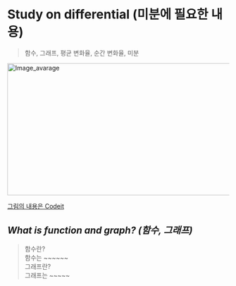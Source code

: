Study on differential (미분에 필요한 내용)
=============
> 함수, 그래프, 평균 변화율, 순간 변화율, 미분  

<img src="https://user-images.githubusercontent.com/66001539/117780502-a6418c80-b27a-11eb-9925-b0875ac94771.png" width="600px" height="300px" title="px(픽셀) 크기 설정" alt="Image_avarage"></img><br/>  

[그림의 내용은 Codeit](http://https://www.codeit.kr/)

*What is function and graph? (함수, 그래프)*
-------------
> 함수란?  
> 함수는 ~~~~~~  
> 그래프란?  
> 그래프는 ~~~~~
